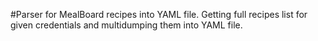 #Parser for MealBoard recipes into YAML file.
Getting full recipes list for given credentials and multidumping them into YAML file.

